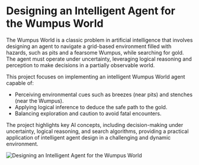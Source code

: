 # Designing an Intelligent Agent for the Wumpus World

The Wumpus World is a classic problem in artificial intelligence that involves designing an agent to navigate a grid-based environment filled with hazards, such as pits and a fearsome Wumpus, while searching for gold. The agent must operate under uncertainty, leveraging logical reasoning and perception to make decisions in a partially observable world.

This project focuses on implementing an intelligent Wumpus World agent capable of:

- Perceiving environmental cues such as breezes (near pits) and stenches (near the Wumpus).
- Applying logical inference to deduce the safe path to the gold.
- Balancing exploration and caution to avoid fatal encounters.

The project highlights key AI concepts, including decision-making under uncertainty, logical reasoning, and search algorithms, providing a practical application of intelligent agent design in a challenging and dynamic environment.

![Designing an Intelligent Agent for the Wumpus World](https://github.com/yildiramdsa/designing_an_intelligent_agent_for_the_wumpus_world/blob/main/designing_an_intelligent_agent_for_the_wumpus_world.png)
